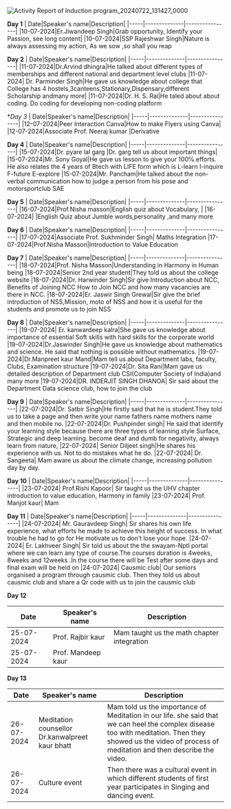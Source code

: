 ![Activity Report of Induction program_20240722_131427_0000](https://github.com/user-attachments/assets/ee405517-76d9-4484-a608-c04a9cabf569)

**Day 1**
| Date|Speaker's name|Description|
|-----|--------------|----------------|
|10-07-2024|Er.Jiwandeep Singh|Grab opportunity, Identify your Passion, see long content|
|10-07-2024|SSP Rajeshwar Singh|Nature is always assessing my action, As we sow ,so shall you reap

**Day 2**
| Date|Speaker's name|Description|
|-----|--------------|----------------|
|11-07-2024|Dr.Arvind dhingra|He talked about different types of memberships and different national and department level clubs
|11-07-2024| Dr. Parminder Singh|He gave us knowledge about college that College has 4  hostels,3canteens,Stationary,Dispensary,different Scholarship andmany more|
|11-07-2024|Dr. H. S. Rai|He taled about about coding. Do coding for developing non-coding platform

**Day 3*
| Date|Speaker's name|Description|
|-----|--------------|----------------|
|12-07-2024|Peer Interaction Canva|How to make Flyers using Canva|
|12-07-2024|Associate Prof. Neeraj kumar |Derivative

**Day 4**
| Date|Speaker's name|Description|
|-----|--------------|----------------|
|15-07-2024|Dr. pyare lal garg |Dr. garg tell us about important things|
|15-07-2024|Mr. Sony Goyal|He gave us lesson to  give your 100℅ efforts. He also relates the 4 years of Btech with LIFE form which is L-learn I-inquire F-future E-explore
|15-07-2024|Mr. Pancham|He talked about the non-verbal communication how to judge a person from his pose and motorsportclub SAE

**Day 5**
| Date|Speaker's name|Description|
|-----|--------------|----------------|
|16-07-2024|Prof.Nisha masson|English quiz about Vocabulary, |
|16-07-2024|         |English Quiz about Jumble words,personality ,and many more

**Day 6**
| Date|Speaker's name|Description|
|-----|--------------|----------------|
|17-07-2024|Associate Prof. Sukhminder Singh| Maths Integration
|17-07-2024|Prof.Nisha Masson|Introduction to Value Education

**Day 7**
| Date|Speaker's name|Description|
|-----|--------------|----------------|
|18-07-2024|Prof. Nisha Masson|Understanding in Harmony in Human being
|18-07-2024|Senior 2nd year student|They told us about the college website 
|18-07-2024|Dr. Harwinder Singh|Sir give Introduction about NCC, Benefits of Joining NCC How to Join NCC and how many vacancies are there in NCC. 
|18-07-2024|Er. Jaswir Singh Grewal|Sir give the brief introduction of NSS,Mission, moto of NSS and how it is useful for the students  and promote us to join NSS

**Day 8**
| Date|Speaker's name|Description|
|-----|--------------|----------------|
|19-07-2024| Er. kanwardeep kalra|She gave us knowledge about importance of essential Soft skills with hard skills for the corporate world 
|19-07-2024|Dr.Jaswinder Singh|He gave us knowledge about mathematics and science. He said that nothing is possible without mathematics. 
|19-07-2024|Dr.Manpreet kaur Mand|Mam tell us about Department labs, faculty, Clubs, Examination structure
|19-07-2024|Dr. Sita Rani|Mam gave us detailed description of Department club CSI(Computer Society of India)and many more
|19-07-2024|DR. INDERJIT SINGH DHANOA| Sir said about the Department Data science club, how to join the club

**Day 9**
| Date|Speaker's name|Description|
|-----|--------------|----------------|
|22-07-2024|Dr. Satbir Singh|He firstly said that he is student.They told us to take a page and then write your name fathers name mothers name and then mobile no. 
|22-07-2024|Dr. Pushpinder singh| He said that identify your learning style because there are three types of learning style Surface, Strategic and deep learning. become deaf and dumb for negativity, always learn from nature, 
|22-07-2024| Senior Diljeet singh|He shares his experience with us. Not to do mistakes what he do.
|22-07-2024| Dr. Sangeeta| Mam aware us about the climate change, increasing pollution day by day.

**Day 10**
| Date|Speaker's name|Description|
|-----|--------------|----------------|
|23-07-2024| Prof.Rishi Kapoor| Sir taught us the UHV chapter introduction to value education, Harmony in family
|23-07-2024| Prof. Manjot kaur| Mam 

**Day 11**
| Date|Speaker's name|Description|
|-----|--------------|----------------|
|24-07-2024| Mr. Gauravdeep Singh| Sir shares his own life experience, what efforts he made to achieve this height of success. In what trouble he had to go for He motivate us to don't lose your hope. 
|24-07-2024| Er. Lakhveer Singh| Sir told us about the the swayam-Nptl portal where we can learn any type of course.The courses duration is 4weeks, 8weeks and 12weeks .In the course there will be Test after some days and final exam will be held on 
|24-07-2024| Causmic club| Our seniors organised a program through causmic club. Then they told us about causmic club and share a Qr code with us to join the causmic club

**Day 12**

| Date|Speaker's name|Description|
|-----|--------------|----------------|
|25-07-2024|Prof. Rajbir kaur| Mam taught us the math chapter integration
|25-07-2024|Prof. Mandeep kaur|

**Day 13**

| Date|Speaker's name|Description|
|-----|--------------|----------------|
|26-07-2024|Meditation counsellor Dr.kanwalpreet kaur bhatt| Mam told us the importance of Meditation in our life. she said that we can heel the complex disease too with meditation. Then they showed us the video of process of meditation and then describe the video. 
|26-07-2024|Culture event |Then there was a cultural event in which different students of first year participates in  Singing and dancing event. 


